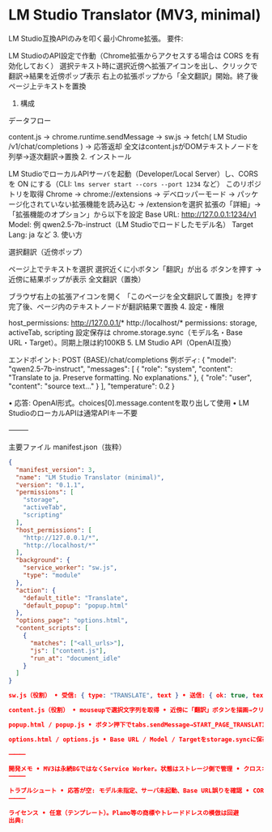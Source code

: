 # LM Studio Translator (MV3, minimal)

LM Studio互換APIのみを叩く最小Chrome拡張。
要件:

LM StudioのAPI設定で作動（Chrome拡張からアクセスする場合は CORS を有効化しておく）
選択テキスト時に選択近傍へ拡張アイコンを出し、クリックで翻訳→結果を近傍ポップ表示
右上の拡張ポップから「全文翻訳」開始。終了後ページ上テキストを置換
1. 構成


データフロー

content.js → chrome.runtime.sendMessage → sw.js → fetch( LM Studio /v1/chat/completions ) → 応答返却
全文はcontent.jsがDOMテキストノードを列挙→逐次翻訳→置換
2. インストール

LM StudioでローカルAPIサーバを起動（Developer/Local Server）し、CORS を ON にする（CLI: `lms server start --cors --port 1234` など）
このリポジトリを取得
Chrome → chrome://extensions → デベロッパーモード → パッケージ化されていない拡張機能を読み込む → /extensionを選択
拡張の「詳細」→「拡張機能のオプション」から以下を設定
Base URL: http://127.0.0.1:1234/v1
Model: 例 qwen2.5-7b-instruct（LM Studioでロードしたモデル名）
Target Lang: ja など
3. 使い方

選択翻訳（近傍ポップ）

ページ上でテキストを選択
選択近くに小ボタン「翻訳」が出る
ボタンを押す → 近傍に結果ポップが表示
全文翻訳（置換）

ブラウザ右上の拡張アイコンを開く
「このページを全文翻訳して置換」を押す
完了後、ページ内のテキストノードが翻訳結果で置換
4. 設定・権限

host_permissions:
http://127.0.0.1/*
http://localhost/*
permissions: storage, activeTab, scripting
設定保存は chrome.storage.sync（モデル名・Base URL・Target）。同期上限は約100KB
5. LM Studio API（OpenAI互換）

エンドポイント: POST {BASE}/chat/completions
例ボディ:
{
  "model": "qwen2.5-7b-instruct",
  "messages": [
    { "role": "system", "content": "Translate to ja. Preserve formatting. No explanations." },
    { "role": "user", "content": "source text..." }
  ],
  "temperature": 0.2
}

  •	応答: OpenAI形式。choices[0].message.contentを取り出して使用
  •	LM StudioのローカルAPIは通常APIキー不要

⸻

主要ファイル
manifest.json（抜粋）

```json
{
  "manifest_version": 3,
  "name": "LM Studio Translator (minimal)",
  "version": "0.1.1",
  "permissions": [
    "storage",
    "activeTab",
    "scripting"
  ],
  "host_permissions": [
    "http://127.0.0.1/*",
    "http://localhost/*"
  ],
  "background": {
    "service_worker": "sw.js",
    "type": "module"
  },
  "action": {
    "default_title": "Translate",
    "default_popup": "popup.html"
  },
  "options_page": "options.html",
  "content_scripts": [
    {
      "matches": ["<all_urls>"],
      "js": ["content.js"],
      "run_at": "document_idle"
    }
  ]
}

sw.js（役割） • 受信: { type: "TRANSLATE", text } • 送信: { ok: true, text } or { ok: false, error } • fetchでLM Studioの/v1/chat/completionsへPOST

content.js（役割） • mouseupで選択文字列を取得 • 近傍に「翻訳」ボタンを描画→クリック時にSWへメッセージ • 結果を近傍ポップに描画 • START_PAGE_TRANSLATION受信でページ全文を逐次翻訳して置換 • 過負荷防止のため最大処理ノード数を制限（必要に応じ調整）

popup.html / popup.js • ボタン押下でtabs.sendMessage→START_PAGE_TRANSLATION

options.html / options.js • Base URL / Model / Targetをstorage.syncに保存・読込

⸻

開発メモ • MV3は永続BGではなくService Worker。状態はストレージ側で管理 • クロスオリジンfetchはSW側で実行。host_permissionsで許可しておく • コンテントスクリプトはDOM操作とSWメッセージングに専念 • 同期ストレージは軽設定向け。大量データはstorage.localやIndexedDBへ
⸻

トラブルシュート • 応答が空: モデル未指定、サーバ未起動、Base URL誤りを確認 • CORS/権限エラー: host_permissionsとSW側でのfetch実行を確認 • 全文翻訳で欠落: 非表示要素や除外タグ（SCRIPT等）は対象外。上限数も確認
⸻

ライセンス • 任意（テンプレート）。Plamo等の商標やトレードドレスの模倣は回避
出典:
